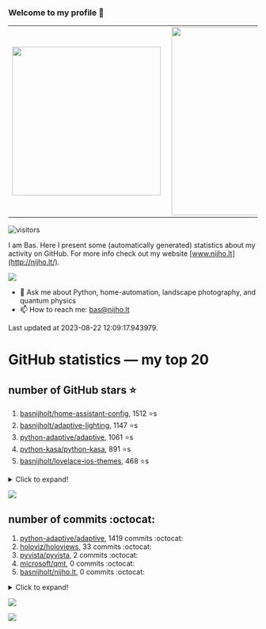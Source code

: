 ### Welcome to my profile 👋

<center>
  <table>
    <tr>
        <td><img width="300px" align="left" src="https://github-readme-stats.vercel.app/api/top-langs/?username=basnijholt&hide=TeX,Jupyter%20Notebook&layout=compact&theme=radical" /></td>
        <td><img align='right' src="https://github-readme-stats.vercel.app/api?username=basnijholt&show_icons=true&theme=radical" width="380"></td>
    </tr>
  </table>
</center>

![visitors](https://visitor-badge.glitch.me/badge?page_id=basnijholt.visitor-badge)

I am Bas. Here I present some (automatically generated) statistics about my activity on GitHub. For more info check out my website [www.nijho.lt](http://nijho.lt/).

![](https://www.nijho.lt/authors/admin/avatar_hu9e60e4b9bc120dfb6a666009f2878da6_182107_250x250_fill_q90_lanczos_center.jpg)

- 💬 Ask me about Python, home-automation, landscape photography, and quantum physics
- 📫 How to reach me: bas@nijho.lt

Last updated at 2023-08-22 12:09:17.943979.

# GitHub statistics — my top 20

## number of GitHub stars ⭐️

1. [basnijholt/home-assistant-config](https://github.com/basnijholt/home-assistant-config/), 1512 ⭐️s
2. [basnijholt/adaptive-lighting](https://github.com/basnijholt/adaptive-lighting/), 1147 ⭐️s
3. [python-adaptive/adaptive](https://github.com/python-adaptive/adaptive/), 1061 ⭐️s
4. [python-kasa/python-kasa](https://github.com/python-kasa/python-kasa/), 891 ⭐️s
5. [basnijholt/lovelace-ios-themes](https://github.com/basnijholt/lovelace-ios-themes/), 468 ⭐️s
<details><summary>Click to expand!</summary>

6. [basnijholt/lovelace-ios-dark-mode-theme](https://github.com/basnijholt/lovelace-ios-dark-mode-theme/), 422 ⭐️s
7. [basnijholt/miflora](https://github.com/basnijholt/miflora/), 359 ⭐️s
8. [basnijholt/rsync-time-machine.py](https://github.com/basnijholt/rsync-time-machine.py/), 339 ⭐️s
9. [topocm/topocm_content](https://github.com/topocm/topocm_content/), 245 ⭐️s
10. [basnijholt/home-assistant-streamdeck-yaml](https://github.com/basnijholt/home-assistant-streamdeck-yaml/), 133 ⭐️s
11. [basnijholt/home-assistant-macbook-touch-bar](https://github.com/basnijholt/home-assistant-macbook-touch-bar/), 92 ⭐️s
12. [kwant-project/kwant](https://github.com/kwant-project/kwant/), 76 ⭐️s
13. [basnijholt/markdown-code-runner](https://github.com/basnijholt/markdown-code-runner/), 75 ⭐️s
14. [basnijholt/home-assistant-streamdeck-yaml-addon](https://github.com/basnijholt/home-assistant-streamdeck-yaml-addon/), 47 ⭐️s
15. [basnijholt/aiokef](https://github.com/basnijholt/aiokef/), 32 ⭐️s
16. [basnijholt/thesis-cover](https://github.com/basnijholt/thesis-cover/), 26 ⭐️s
17. [basnijholt/instacron](https://github.com/basnijholt/instacron/), 20 ⭐️s
18. [basnijholt/adaptive-scheduler](https://github.com/basnijholt/adaptive-scheduler/), 18 ⭐️s
19. [basnijholt/addon-otmonitor](https://github.com/basnijholt/addon-otmonitor/), 15 ⭐️s
20. [kwant-project/kwant-tutorial-2016](https://github.com/kwant-project/kwant-tutorial-2016/), 13 ⭐️s

</details>

![](https://github.com/basnijholt/basnijholt/raw/main/stars_over_time.png)

## number of commits :octocat:

1. [python-adaptive/adaptive](https://github.com/python-adaptive/adaptive/), 1419 commits :octocat:
2. [holoviz/holoviews](https://github.com/holoviz/holoviews/), 33 commits :octocat:
3. [pyvista/pyvista](https://github.com/pyvista/pyvista/), 2 commits :octocat:
4. [microsoft/qmt](https://github.com/microsoft/qmt/), 0 commits :octocat:
5. [basnijholt/nijho.lt](https://github.com/basnijholt/nijho.lt/), 0 commits :octocat:
<details><summary>Click to expand!</summary>

6. [dschrempf/syncthing-resolve-conflicts](https://github.com/dschrempf/syncthing-resolve-conflicts/), 0 commits :octocat:
7. [TribuneX/home_assistant](https://github.com/TribuneX/home_assistant/), 0 commits :octocat:
8. [conda-forge/conda-forge-pinning-feedstock](https://github.com/conda-forge/conda-forge-pinning-feedstock/), 0 commits :octocat:
9. [conda-forge/opencensus-ext-azure-feedstock](https://github.com/conda-forge/opencensus-ext-azure-feedstock/), 0 commits :octocat:
10. [basnijholt/test](https://github.com/basnijholt/test/), 0 commits :octocat:
11. [basnijholt/Project-Euler](https://github.com/basnijholt/Project-Euler/), 0 commits :octocat:
12. [basnijholt/cyclecloud-slurm-scaling](https://github.com/basnijholt/cyclecloud-slurm-scaling/), 0 commits :octocat:
13. [dramenti/symmetry](https://github.com/dramenti/symmetry/), 0 commits :octocat:
14. [microsoft/azure-pipelines-agent](https://github.com/microsoft/azure-pipelines-agent/), 0 commits :octocat:
15. [PyTables/pytables.github.com](https://github.com/PyTables/pytables.github.com/), 0 commits :octocat:
16. [conda-forge/pytest-flakes-feedstock](https://github.com/conda-forge/pytest-flakes-feedstock/), 0 commits :octocat:
17. [trelau/SMESH](https://github.com/trelau/SMESH/), 0 commits :octocat:
18. [conda-forge/pywebhdfs-feedstock](https://github.com/conda-forge/pywebhdfs-feedstock/), 0 commits :octocat:
19. [amccaugh/phidl](https://github.com/amccaugh/phidl/), 0 commits :octocat:
20. [sseemayer/qstat-pretty](https://github.com/sseemayer/qstat-pretty/), 0 commits :octocat:

</details>

![](https://github.com/basnijholt/basnijholt/raw/main/commits_per_hour.png)

![](https://github.com/basnijholt/basnijholt/raw/main/commits_per_weekday.png)

